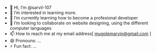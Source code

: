 - 👋 Hi, I’m @sarvil-107
- 👀 I’m interested in learning more.
- 🌱 I’m currently learning how to become a profesional developer
- 💞️ I’m looking to collaborate on website designing, using the different computer languages
- 📫 How to reach me at my email address[ mugolemarvin@gmail.com ]
- 😄 Pronouns: ...
- ⚡ Fun fact: ...

<!---
sarvil-107/sarvil-107 is a ✨ special ✨ repository because its `README.md` (this file) appears on your GitHub profile.
You can click the Preview link to take a look at your changes.
--->
